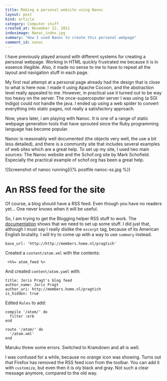 ```yaml
--- 
title: Making a personal website using Nanoc
layout: post
kind: article
category: Computer stuff
created_at: November 12, 2011
indeximage: Nanoc_index.jpg
summary: "How I used Nanoc to create this personal webpage"
comment_id: nanoc
---
```


I have previously played around with different systems for creating a personal webpage. Working in HTML quickly frustrated me because it is in essence illegible. Also, it made no sense to me to have to repeat all the layout and navigation stuff in each page.

My first real attempt at a personal page already had the design that is close to what is here now. I made it using Apache Cocoon, and the abstraction level really appealed to me. However, in practical use it turned out to be way too heavy on the server. The once-supercoputer server I was using (a SGI Indigo) could not handle the java. I ended up using a web spider to convert everything into static pages, not really a satisfactory approach.

Now, years later, i am playing with Nanoc. It is one of a range of static webpage generation tools that have sprouted since the Ruby programming language has become popular. 

Nanoc is reasonably well documented (the objects very well, the use a bit less detailed), and there is a community site that includes several examples of web sites which are a great help. To set up my site, I used two main sources: The Nanoc website and the Schof.org site by Mark Schofield. Especially the practical example of schof.org has been a great help.

![Screenshot of nanoc running]({% postfile nanoc-ss.jpg %})

An RSS feed for the site
=================

Of course, a blog should have a RSS feed. Even though you have no readers yet... One never knows when it will be useful.

So, I am trying to get the Blogging helper RSS stuff to work. The [documentation](http://nanoc.stoneship.org/docs/api/3.1/Nanoc3/Helpers/Blogging.html#atom_feed-instance_method) shows that we need to set up some stuff. I did just that, although I must say I really dislike the `excerpt` tag, because of its American English brutality. I will try to come up with a way to use `summary` instead.

    base_url: 'http://http://members.home.nl/pragtich'

Created a `content/atom.xml` with the contents:

     <%%= atom_feed %>

And created `content/atom.yaml` with:

	title: Joris Pragt's blog feed
	author_name: Joris Pragt
	author_uri: http://members.home.nl/pragtich
	is_hidden: true

Edited `Rules` to add:


	compile '/atom/' do
	  filter :erb
	end

	route '/atom/' do
	  '/atom.xml'
	end

Maruku threw some errors. Switched to Kramdown and all is well. 

I was confused for a while, because no orange icon was showing. Turns out that Firefox has removed the RSS feed icon from the toolbar. You can add it with `customize`, but even then it is oly black and gray. Not such a clear message anymore, compared to the old way. 
